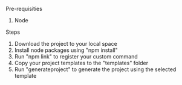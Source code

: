 Pre-requisities
1. Node

Steps
1. Download the project to your local space
2. Install node packages using "npm install"
3. Run "npm link" to register your custom command
4. Copy your project templates to the "templates" folder
5. Run "generateproject" to generate the project using the selected template
